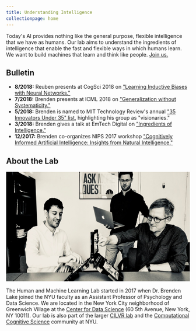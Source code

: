 ```yaml
---
title: Understanding Intelligence
collectionpage: home
---
```


Today's AI provides nothing like the general purpose, flexible intelligence that we have as humans. Our lab aims to understand the ingredients of intelligence that enable the fast and flexible ways in which humans learn. We want to build machines that learn and think like people. [Join us.](/apply/)

## Bulletin

- **8/2018:** Reuben presents at CogSci 2018 on ["Learning Inductive Biases with Neural Networks."](http://www.cns.nyu.edu/~reuben/files/Poster-CogSci18.pdf)
- **7/2018:** Brenden presents at ICML 2018 on ["Generalization without Systematicity."](https://icml.cc/Conferences/2018/Schedule?showEvent=3204)
- **5/2018:** Brenden is named to MIT Technology Review's annual ["35 Innovators Under 35" list](https://www.technologyreview.com/lists/innovators-under-35/2018/visionary/brenden-lake/), highlighting his group as "visionaries."
- **3/2018:** Brenden gives a talk at EmTech Digital on ["Ingredients of Intelligence."](https://events.technologyreview.com/video/watch/brenden-lake-ingredients-intelligence/)
- **12/2017:** Brenden co-organizes NIPS 2017 workshop ["Cognitively Informed Artificial Intelligence: Insights from Natural Intelligence."](https://sites.google.com/view/ciai2017/home)

## About the Lab
<img src="images/battleship.jpg" width="706" height="300">

The Human and Machine Learning Lab started in 2017 when Dr. Brenden Lake joined the NYU faculty as an Assistant Professor of Psychology and Data Science. 
We are located in the New York City neighborhood of Greenwich Village at the <a href="https://cds.nyu.edu/" target="_blank">Center for Data Science</a> (60 5th Avenue, New York, NY 10011). 
Our lab is also part of the larger [CILVR lab](https://wp.nyu.edu/cilvr/) and the [Computational Cognitive Science](http://nyuccl.org/cogsci/) community at NYU.